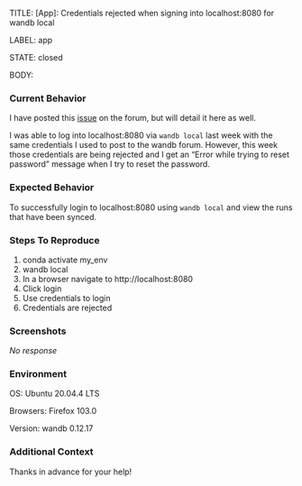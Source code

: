 TITLE:
[App]: Credentials rejected when signing into localhost:8080 for wandb local

LABEL:
app

STATE:
closed

BODY:
### Current Behavior

I have posted this [issue](https://community.wandb.ai/t/unable-to-login-using-wandb-local/2868) on the forum, but will detail it here as well.

I was able to log into localhost:8080 via `wandb local` last week with the same credentials I used to post to the wandb forum. However, this week those credentials are being rejected and I get an “Error while trying to reset password” message when I try to reset the password.

### Expected Behavior

To successfully login to localhost:8080 using `wandb local` and view the runs that have been synced.

### Steps To Reproduce

1. conda activate my_env
2. wandb local
3. In a browser navigate to http://localhost:8080
4. Click login
5. Use credentials to login
6. Credentials are rejected

### Screenshots

_No response_

### Environment

OS: Ubuntu 20.04.4 LTS

Browsers: Firefox 103.0

Version: wandb 0.12.17


### Additional Context

Thanks in advance for your help!


